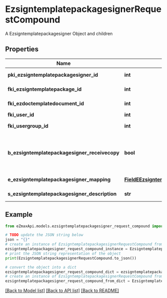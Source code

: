 # EzsigntemplatepackagesignerRequestCompound

A Ezsigntemplatepackagesigner Object and children

## Properties

Name | Type | Description | Notes
------------ | ------------- | ------------- | -------------
**pki_ezsigntemplatepackagesigner_id** | **int** | The unique ID of the Ezsigntemplatepackagesigner | [optional] 
**fki_ezsigntemplatepackage_id** | **int** | The unique ID of the Ezsigntemplatepackage | 
**fki_ezdoctemplatedocument_id** | **int** | The unique ID of the Ezdoctemplatedocument | [optional] 
**fki_user_id** | **int** | The unique ID of the User | [optional] 
**fki_usergroup_id** | **int** | The unique ID of the Usergroup | [optional] 
**b_ezsigntemplatepackagesigner_receivecopy** | **bool** | If this flag is true. The signatory will receive a copy of every signed Ezsigndocument even if it ain&#39;t required to sign the document. | [optional] 
**e_ezsigntemplatepackagesigner_mapping** | [**FieldEEzsigntemplatepackagesignerMapping**](FieldEEzsigntemplatepackagesignerMapping.md) |  | [optional] [default to FieldEEzsigntemplatepackagesignerMapping.MANUAL]
**s_ezsigntemplatepackagesigner_description** | **str** | The description of the Ezsigntemplatepackagesigner | 

## Example

```python
from eZmaxApi.models.ezsigntemplatepackagesigner_request_compound import EzsigntemplatepackagesignerRequestCompound

# TODO update the JSON string below
json = "{}"
# create an instance of EzsigntemplatepackagesignerRequestCompound from a JSON string
ezsigntemplatepackagesigner_request_compound_instance = EzsigntemplatepackagesignerRequestCompound.from_json(json)
# print the JSON string representation of the object
print(EzsigntemplatepackagesignerRequestCompound.to_json())

# convert the object into a dict
ezsigntemplatepackagesigner_request_compound_dict = ezsigntemplatepackagesigner_request_compound_instance.to_dict()
# create an instance of EzsigntemplatepackagesignerRequestCompound from a dict
ezsigntemplatepackagesigner_request_compound_from_dict = EzsigntemplatepackagesignerRequestCompound.from_dict(ezsigntemplatepackagesigner_request_compound_dict)
```
[[Back to Model list]](../README.md#documentation-for-models) [[Back to API list]](../README.md#documentation-for-api-endpoints) [[Back to README]](../README.md)



